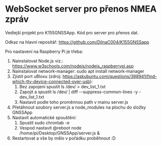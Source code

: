 # WebSocket server pro přenos NMEA zpráv

Vedlejší projekt pro K155GNSSApp.
Kód pro server pro přenos dat.

Odkaz na hlavní repositář: https://github.com/DilnaC004/K155GNSSapp

Pro nastavení na Raspberry Pi je třeba:
1. Nainstalovat Node.js viz.: https://www.w3schools.com/nodejs/nodejs_raspberrypi.asp
2. Nainstalovat network-manager: sudo apt install network-manager
3. Zjistit port uBloxu (zdroj: https://askubuntu.com/questions/398941/find-which-tty-device-connected-over-usb): 
    1. Bez zapojení spustit ls /dev/ > dev_list_1.txt
    2. Zapojit a spustit ls /dev/ | diff --suppress-common-lines -y - dev_list_1.txt
    3. Nastavit podle toho proměnnou path v mainu server.js
4. Přetáhnout soubory server.js a node_modules na plochu do složky GNSSApp
5. Nastavit automatické spouštění:
    1. Spustit sudo chrontab -e
    2. Vespod nastavit @reboot node /home/pi/Desktop/GNSSApp/server.js &
6. Restartovat a vše by mělo v pořádku proběhnout :D
